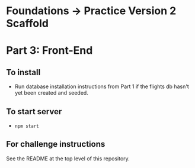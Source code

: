# Foundations -> Practice Version 2 Scaffold

# Part 3: Front-End

## To install

* Run database installation instructions from Part 1 if the flights db hasn't
  yet been created and seeded.

## To start server

* `npm start`

## For challenge instructions

See the README at the top level of this repository.
